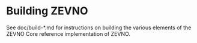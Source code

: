 Building ZEVNO
=============

See doc/build-*.md for instructions on building the various
elements of the ZEVNO Core reference implementation of ZEVNO.
